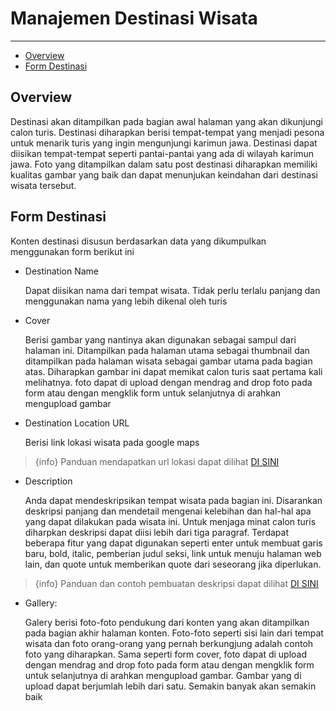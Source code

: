 # Manajemen Destinasi Wisata

---

- [Overview](#overview)
- [Form Destinasi](#form-destinasi)

<a name="overview"></a>

## Overview

Destinasi akan ditampilkan pada bagian awal halaman yang akan dikunjungi calon turis. Destinasi diharapkan berisi tempat-tempat yang menjadi pesona untuk menarik turis yang ingin mengunjungi karimun jawa. Destinasi dapat diisikan tempat-tempat seperti pantai-pantai yang ada di wilayah karimun jawa. Foto yang ditampilkan dalam satu post destinasi diharapkan memiliki kualitas gambar yang baik dan dapat menunjukan keindahan dari destinasi wisata tersebut.

<a name="form-destinasi"></a>

## Form Destinasi

Konten destinasi disusun berdasarkan data yang dikumpulkan menggunakan form berikut ini

- Destination Name

  Dapat diisikan nama dari tempat wisata. Tidak perlu terlalu panjang dan menggunakan nama yang lebih dikenal oleh turis

- Cover

  Berisi gambar yang nantinya akan digunakan sebagai sampul dari halaman ini. Ditampilkan pada halaman utama sebagai thumbnail dan ditampilkan pada halaman wisata sebagai gambar utama pada bagian atas. Diharapkan gambar ini dapat memikat calon turis saat pertama kali melihatnya. foto dapat di upload dengan mendrag and drop foto pada form atau dengan mengklik form untuk selanjutnya di arahkan mengupload gambar

- Destination Location URL

  Berisi link lokasi wisata pada google maps

> {info} Panduan mendapatkan url lokasi dapat dilihat [DI SINI](../url-lokasi)

- Description

  Anda dapat mendeskripsikan tempat wisata pada bagian ini. Disarankan deskripsi panjang dan mendetail mengenai kelebihan dan hal-hal apa yang dapat dilakukan pada wisata ini. Untuk menjaga minat calon turis diharpkan deskripsi dapat diisi lebih dari tiga paragraf. Terdapat beberapa fitur yang dapat digunakan seperti enter untuk membuat garis baru, bold, italic, pemberian judul seksi, link untuk menuju halaman web lain, dan quote untuk memberikan quote dari seseorang jika diperlukan.

> {info} Panduan dan contoh pembuatan deskripsi dapat dilihat [DI SINI](../editor)

- Gallery:

  Galery berisi foto-foto pendukung dari konten yang akan ditampilkan pada bagian akhir halaman konten. Foto-foto seperti sisi lain dari tempat wisata dan foto orang-orang yang pernah berkungjung adalah contoh foto yang diharapkan. Sama seperti form cover, foto dapat di upload dengan mendrag and drop foto pada form atau dengan mengklik form untuk selanjutnya di arahkan mengupload gambar. Gambar yang di upload dapat berjumlah lebih dari satu. Semakin banyak akan semakin baik
